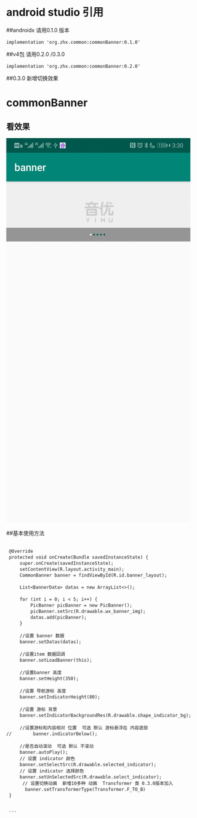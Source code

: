 # android  studio 引用 

##androidx 请用0.1.0 版本
```
implementation 'org.zhx.common:commonBanner:0.1.0'
``` 
 ##v4包 请用0.2.0 /0.3.0
```
implementation 'org.zhx.common:commonBanner:0.2.0'
```
##0.3.0 新增切换效果
# commonBanner
## 看效果
![效果图]( http://github.com/zhoulinxue/commonBanner/blob/master/screenshots/1577691131174.gif )

##基本使用方法

   ```
   
    @Override
    protected void onCreate(Bundle savedInstanceState) {
        super.onCreate(savedInstanceState);
        setContentView(R.layout.activity_main);
        CommonBanner banner = findViewById(R.id.banner_layout);

        List<BannerData> datas = new ArrayList<>();

        for (int i = 0; i < 5; i++) {
            PicBanner picBanner = new PicBanner();
            picBanner.setSrc(R.drawable.wx_banner_img);
            datas.add(picBanner);
        }

        //设置 banner 数据
        banner.setDatas(datas);

        //设置item 数据回调
        banner.setLoadBanner(this);

        //设置banner 高度
        banner.setHeight(350);

        //设置 导航游标 高度
        banner.setIndicatorHeight(80);

        //设置 游标 背景
        banner.setIndicatorBackgroundRes(R.drawable.shape_indicator_bg);

        //设置游标和内容相对 位置  可选 默认 游标悬浮在 内容底部
//        banner.indicatorBelow();

        //是否自动滚动  可选 默认 不滚动
        banner.autoPlay();
        // 设置 indicator 颜色
        banner.setSelectSrc(R.drawable.selected_indicator);
        // 设置 indicator 选择颜色
        banner.setUnSelectedSrc(R.drawable.select_indicator);
         // 设置切换动画  新增10多种 动画  Transformer 类 0.3.0版本加入
          banner.setTransformerType(Transformer.F_TO_B)
    }
    
   
    ``` 
     

